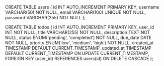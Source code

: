 CREATE TABLE users (
id INT AUTO_INCREMENT PRIMARY KEY,
username VARCHAR(50) NOT NULL,
email VARCHAR(100) UNIQUE NOT NULL,
password VARCHAR(255) NOT NULL
);

CREATE TABLE todos (
id INT AUTO_INCREMENT PRIMARY KEY,
user_id INT NOT NULL,
title VARCHAR(255) NOT NULL,
description TEXT NOT NULL,
status ENUM('pending', 'completed') NOT NULL,
due_date DATE NOT NULL,
priority ENUM('low', 'medium', 'high') NOT NULL,
created_at TIMESTAMP DEFAULT CURRENT_TIMESTAMP,
updated_at TIMESTAMP DEFAULT CURRENT_TIMESTAMP ON UPDATE CURRENT_TIMESTAMP,
FOREIGN KEY (user_id) REFERENCES users(id) ON DELETE CASCADE
);

